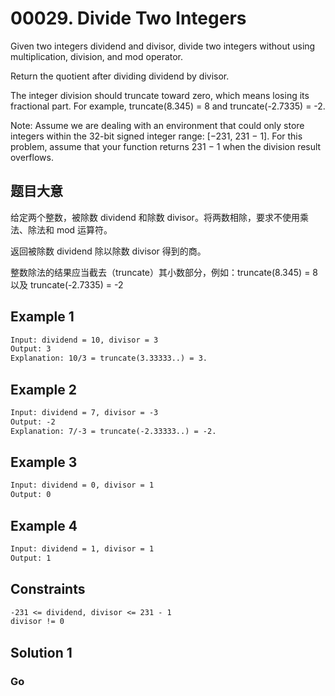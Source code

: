 # 00029. Divide Two Integers

Given two integers dividend and divisor, divide two integers without using multiplication, division, and mod operator.

Return the quotient after dividing dividend by divisor.

The integer division should truncate toward zero, which means losing its fractional part. For example, truncate(8.345) = 8 and truncate(-2.7335) = -2.

Note: Assume we are dealing with an environment that could only store integers within the 32-bit signed integer range: [−231, 231 − 1]. For this problem, assume that your function returns 231 − 1 when the division result overflows.

## 题目大意

给定两个整数，被除数 dividend 和除数 divisor。将两数相除，要求不使用乘法、除法和 mod 运算符。

返回被除数 dividend 除以除数 divisor 得到的商。

整数除法的结果应当截去（truncate）其小数部分，例如：truncate(8.345) = 8 以及 truncate(-2.7335) = -2

## Example 1

```txt
Input: dividend = 10, divisor = 3
Output: 3
Explanation: 10/3 = truncate(3.33333..) = 3.
```

## Example 2

```txt
Input: dividend = 7, divisor = -3
Output: -2
Explanation: 7/-3 = truncate(-2.33333..) = -2.
```

## Example 3

```txt
Input: dividend = 0, divisor = 1
Output: 0
```

## Example 4

```txt
Input: dividend = 1, divisor = 1
Output: 1
```

## Constraints

```txt
-231 <= dividend, divisor <= 231 - 1
divisor != 0
```

## Solution 1

### Go

```go

```
